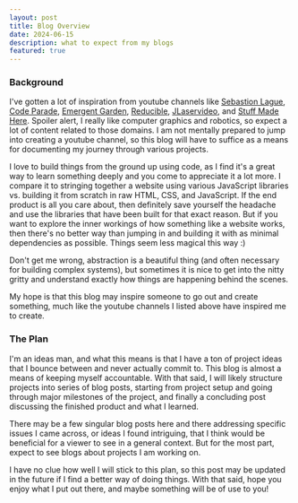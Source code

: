 ```yaml
---
layout: post
title: Blog Overview
date: 2024-06-15
description: what to expect from my blogs
featured: true
---
```


### Background

I've gotten a lot of inspiration from youtube channels like [Sebastion Lague](https://www.youtube.com/@SebastianLague), [Code Parade](https://www.youtube.com/@CodeParade), [Emergent Garden](https://www.youtube.com/@EmergentGarden/videos), [Reducible](https://www.youtube.com/@Reducible), [JLaservideo](https://www.youtube.com/@JLaservideo), and [Stuff Made Here](https://www.youtube.com/@StuffMadeHere). Spoiler alert, I really like computer graphics and robotics, so expect a lot of content related to those domains. I am not mentally prepared to jump into creating a youtube channel, so this blog will have to suffice as a means for documenting my journey through various projects.

I love to build things from the ground up using code, as I find it's a great way to learn something deeply and you come to appreciate it a lot more. I compare it to stringing together a website using various JavaScript libraries vs. building it from scratch in raw HTML, CSS, and JavaScript. If the end product is all you care about, then definitely save yourself the headache and use the libraries that have been built for that exact reason. But if you want to explore the inner workings of how something like a website works, then there's no better way than jumping in and building it with as minimal dependencies as possible. Things seem less magical this way :)

Don't get me wrong, abstraction is a beautiful thing (and often necessary for building complex systems), but sometimes it is nice to get into the nitty gritty and understand exactly how things are happening behind the scenes.

My hope is that this blog may inspire someone to go out and create something, much like the youtube channels I listed above have inspired me to create.

### The Plan

I'm an ideas man, and what this means is that I have a ton of project ideas that I bounce between and never actually commit to. This blog is almost a means of keeping myself accountable. With that said, I will likely structure projects into series of blog posts, starting from project setup and going through major milestones of the project, and finally a concluding post discussing the finished product and what I learned.

There may be a few singular blog posts here and there addressing specific issues I came across, or ideas I found intriguing, that I think would be beneficial for a viewer to see in a general context. But for the most part, expect to see blogs about projects I am working on.

I have no clue how well I will stick to this plan, so this post may be updated in the future if I find a better way of doing things. With that said, hope you enjoy what I put out there, and maybe something will be of use to you!
